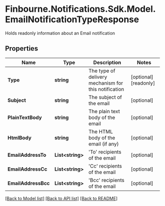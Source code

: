 # Finbourne.Notifications.Sdk.Model.EmailNotificationTypeResponse
Holds readonly information about an Email notification

## Properties

Name | Type | Description | Notes
------------ | ------------- | ------------- | -------------
**Type** | **string** | The type of delivery mechanism for this notification | [optional] [readonly] 
**Subject** | **string** | The subject of the email | [optional] 
**PlainTextBody** | **string** | The plain text body of the email | [optional] 
**HtmlBody** | **string** | The HTML body of the email (if any) | [optional] 
**EmailAddressTo** | **List&lt;string&gt;** | &#39;To&#39; recipients of the email | [optional] 
**EmailAddressCc** | **List&lt;string&gt;** | &#39;Cc&#39; recipients of the email | [optional] 
**EmailAddressBcc** | **List&lt;string&gt;** | &#39;Bcc&#39; recipients of the email | [optional] 

[[Back to Model list]](../README.md#documentation-for-models) [[Back to API list]](../README.md#documentation-for-api-endpoints) [[Back to README]](../README.md)

